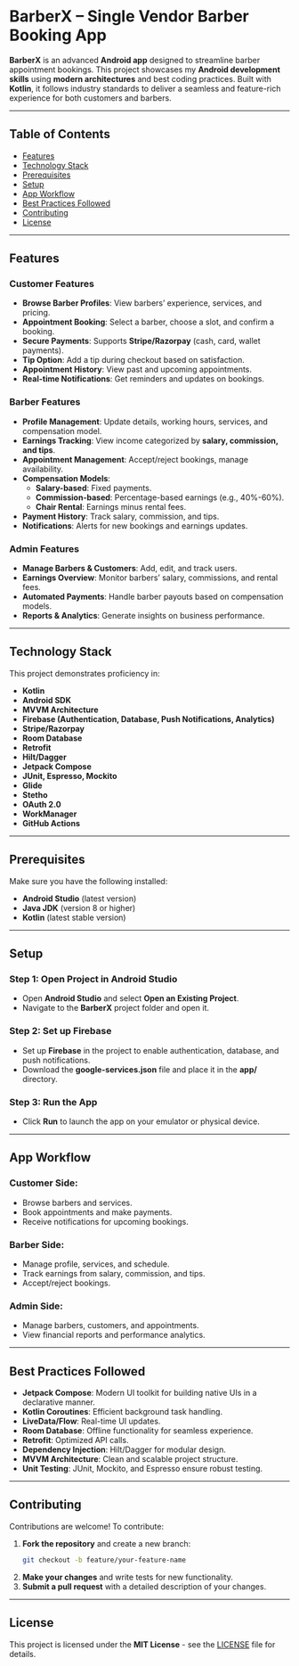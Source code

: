 # BarberX – Single Vendor Barber Booking App

**BarberX** is an advanced **Android app** designed to streamline barber appointment bookings. This project showcases my **Android development skills** using **modern architectures** and best coding practices. Built with **Kotlin**, it follows industry standards to deliver a seamless and feature-rich experience for both customers and barbers.

---

## Table of Contents

- [Features](#features)
- [Technology Stack](#technology-stack)
- [Prerequisites](#prerequisites)
- [Setup](#setup)
- [App Workflow](#app-workflow)
- [Best Practices Followed](#best-practices-followed)
- [Contributing](#contributing)
- [License](#license)

---

## Features

### Customer Features

- **Browse Barber Profiles**: View barbers’ experience, services, and pricing.
- **Appointment Booking**: Select a barber, choose a slot, and confirm a booking.
- **Secure Payments**: Supports **Stripe/Razorpay** (cash, card, wallet payments).
- **Tip Option**: Add a tip during checkout based on satisfaction.
- **Appointment History**: View past and upcoming appointments.
- **Real-time Notifications**: Get reminders and updates on bookings.

### Barber Features

- **Profile Management**: Update details, working hours, services, and compensation model.
- **Earnings Tracking**: View income categorized by **salary, commission, and tips**.
- **Appointment Management**: Accept/reject bookings, manage availability.
- **Compensation Models**:
  - **Salary-based**: Fixed payments.
  - **Commission-based**: Percentage-based earnings (e.g., 40%-60%).
  - **Chair Rental**: Earnings minus rental fees.
- **Payment History**: Track salary, commission, and tips.
- **Notifications**: Alerts for new bookings and earnings updates.

### Admin Features

- **Manage Barbers & Customers**: Add, edit, and track users.
- **Earnings Overview**: Monitor barbers’ salary, commissions, and rental fees.
- **Automated Payments**: Handle barber payouts based on compensation models.
- **Reports & Analytics**: Generate insights on business performance.

---

## Technology Stack

This project demonstrates proficiency in:

- **Kotlin**
- **Android SDK**
- **MVVM Architecture**
- **Firebase (Authentication, Database, Push Notifications, Analytics)**
- **Stripe/Razorpay**
- **Room Database**
- **Retrofit**
- **Hilt/Dagger**
- **Jetpack Compose**
- **JUnit, Espresso, Mockito**
- **Glide**
- **Stetho**
- **OAuth 2.0**
- **WorkManager**
- **GitHub Actions**

---

## Prerequisites

Make sure you have the following installed:

- **Android Studio** (latest version)
- **Java JDK** (version 8 or higher)
- **Kotlin** (latest stable version)

---

## Setup

### Step 1: Open Project in Android Studio

- Open **Android Studio** and select **Open an Existing Project**.
- Navigate to the **BarberX** project folder and open it.

### Step 2: Set up Firebase

- Set up **Firebase** in the project to enable authentication, database, and push notifications.
- Download the **google-services.json** file and place it in the **app/** directory.

### Step 3: Run the App

- Click **Run** to launch the app on your emulator or physical device.

---

## App Workflow

### Customer Side:

- Browse barbers and services.
- Book appointments and make payments.
- Receive notifications for upcoming bookings.

### Barber Side:

- Manage profile, services, and schedule.
- Track earnings from salary, commission, and tips.
- Accept/reject bookings.

### Admin Side:

- Manage barbers, customers, and appointments.
- View financial reports and performance analytics.

---

## Best Practices Followed

- **Jetpack Compose**: Modern UI toolkit for building native UIs in a declarative manner.
- **Kotlin Coroutines**: Efficient background task handling.
- **LiveData/Flow**: Real-time UI updates.
- **Room Database**: Offline functionality for seamless experience.
- **Retrofit**: Optimized API calls.
- **Dependency Injection**: Hilt/Dagger for modular design.
- **MVVM Architecture**: Clean and scalable project structure.
- **Unit Testing**: JUnit, Mockito, and Espresso ensure robust testing.

---

## Contributing

Contributions are welcome! To contribute:

1. **Fork the repository** and create a new branch:
   ```bash
   git checkout -b feature/your-feature-name
   ```
2. **Make your changes** and write tests for new functionality.
3. **Submit a pull request** with a detailed description of your changes.

---

## License

This project is licensed under the **MIT License** - see the [LICENSE](LICENSE) file for details.

